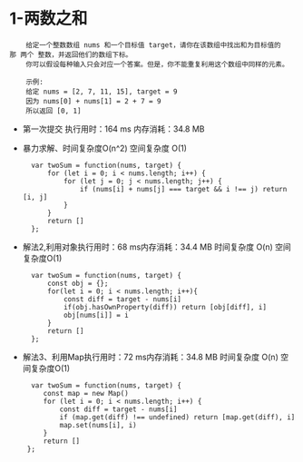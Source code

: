 
# 1-两数之和 #

        给定一个整数数组 nums 和一个目标值 target，请你在该数组中找出和为目标值的那 两个 整数，并返回他们的数组下标。
        你可以假设每种输入只会对应一个答案。但是，你不能重复利用这个数组中同样的元素。

        示例:
        给定 nums = [2, 7, 11, 15], target = 9
        因为 nums[0] + nums[1] = 2 + 7 = 9
        所以返回 [0, 1]
    
- 第一次提交 执行用时：164 ms 内存消耗：34.8 MB
- 暴力求解、时间复杂度O(n^2) 空间复杂度 O(1)

        var twoSum = function(nums, target) {
            for (let i = 0; i < nums.length; i++) {
                for (let j = 0; j < nums.length; j++) {
                    if (nums[i] + nums[j] === target && i !== j) return [i, j]
                }
            }
            return []
        };
        
- 解法2,利用对象执行用时：68 ms内存消耗：34.4 MB 时间复杂度 O(n) 空间复杂度O(1)

        var twoSum = function(nums, target) {
            const obj = {};
            for(let i = 0; i < nums.length; i++){
                const diff = target - nums[i]
                if(obj.hasOwnProperty(diff)) return [obj[diff], i]
                obj[nums[i]] = i
            }
            return []
        };
        
 - 解法3、利用Map执行用时：72 ms内存消耗：34.8 MB 时间复杂度 O(n) 空间复杂度O(1)
 
         var twoSum = function(nums, target) {
            const map = new Map()
            for (let i = 0; i < nums.length; i++) {
                const diff = target - nums[i]
                if (map.get(diff) !== undefined) return [map.get(diff), i]
                map.set(nums[i], i)
            }
            return []
        };
